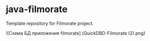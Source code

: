 # java-filmorate
Template repository for Filmorate project.

![Схема БД приложения filmorate] (QuickDBD-Filmorate (2).png)

